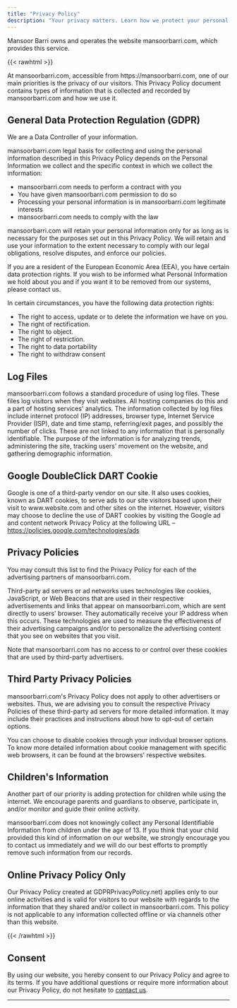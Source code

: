```yaml
---
title: "Privacy Policy"
description: "Your privacy matters. Learn how we protect your personal information. Visit our Privacy Policy page."
---
```


Mansoor Barri owns and operates the website mansoorbarri.com, which provides this service.

{{< rawhtml >}} 
<p>At mansoorbarri.com, accessible from https://mansoorbarri.com, one of our main priorities is the privacy of our visitors. This Privacy Policy document contains types of information that is collected and recorded by mansoorbarri.com and how we use it.</p>

<h2>General Data Protection Regulation (GDPR)</h2>
<p>We are a Data Controller of your information.</p>
 
<p>mansoorbarri.com legal basis for collecting and using the personal information described in this Privacy Policy depends on the Personal Information we collect and the specific context in which we collect the information:</p>
<ul>
    <li>mansoorbarri.com needs to perform a contract with you</li>
    <li>You have given mansoorbarri.com permission to do so</li>
    <li>Processing your personal information is in mansoorbarri.com legitimate interests</li>
    <li>mansoorbarri.com needs to comply with the law</li>
</ul>
  
<p>mansoorbarri.com will retain your personal information only for as long as is necessary for the purposes set out in this Privacy Policy. We will retain and use your information to the extent necessary to comply with our legal obligations, resolve disputes, and enforce our policies.</p> 

<p>If you are a resident of the European Economic Area (EEA), you have certain data protection rights. If you wish to be informed what Personal Information we hold about you and if you want it to be removed from our systems, please contact us.</p>

<p>In certain circumstances, you have the following data protection rights:</p>
<ul>
    <li>The right to access, update or to delete the information we have on you.</li>
    <li>The right of rectification.</li> 
    <li>The right to object.</li>
    <li>The right of restriction.</li>
    <li>The right to data portability</li>
    <li>The right to withdraw consent</li>
</ul>

<h2>Log Files</h2>

<p>mansoorbarri.com follows a standard procedure of using log files. These files log visitors when they visit websites. All hosting companies do this and a part of hosting services' analytics. The information collected by log files include internet protocol (IP) addresses, browser type, Internet Service Provider (ISP), date and time stamp, referring/exit pages, and possibly the number of clicks. These are not linked to any information that is personally identifiable. The purpose of the information is for analyzing trends, administering the site, tracking users' movement on the website, and gathering demographic information.</p>


<h2>Google DoubleClick DART Cookie</h2>

<p>Google is one of a third-party vendor on our site. It also uses cookies, known as DART cookies, to serve ads to our site visitors based upon their visit to www.website.com and other sites on the internet. However, visitors may choose to decline the use of DART cookies by visiting the Google ad and content network Privacy Policy at the following URL – <a href="https://policies.google.com/technologies/ads">https://policies.google.com/technologies/ads</a></p>


<h2>Privacy Policies</h2>

<P>You may consult this list to find the Privacy Policy for each of the advertising partners of mansoorbarri.com.</p>

<p>Third-party ad servers or ad networks uses technologies like cookies, JavaScript, or Web Beacons that are used in their respective advertisements and links that appear on mansoorbarri.com, which are sent directly to users' browser. They automatically receive your IP address when this occurs. These technologies are used to measure the effectiveness of their advertising campaigns and/or to personalize the advertising content that you see on websites that you visit.</p>

<p>Note that mansoorbarri.com has no access to or control over these cookies that are used by third-party advertisers.</p>

<h2>Third Party Privacy Policies</h2>

<p>mansoorbarri.com's Privacy Policy does not apply to other advertisers or websites. Thus, we are advising you to consult the respective Privacy Policies of these third-party ad servers for more detailed information. It may include their practices and instructions about how to opt-out of certain options. </p>

<p>You can choose to disable cookies through your individual browser options. To know more detailed information about cookie management with specific web browsers, it can be found at the browsers' respective websites.</p>

<h2>Children's Information</h2>

<p>Another part of our priority is adding protection for children while using the internet. We encourage parents and guardians to observe, participate in, and/or monitor and guide their online activity.</p>

<p>mansoorbarri.com does not knowingly collect any Personal Identifiable Information from children under the age of 13. If you think that your child provided this kind of information on our website, we strongly encourage you to contact us immediately and we will do our best efforts to promptly remove such information from our records.</p>

<h2>Online Privacy Policy Only</h2>

<p>Our Privacy Policy created at GDPRPrivacyPolicy.net) applies only to our online activities and is valid for visitors to our website with regards to the information that they shared and/or collect in mansoorbarri.com. This policy is not applicable to any information collected offline or via channels other than this website.</p>


{{< /rawhtml >}} 

## Consent

By using our website, you hereby consent to our Privacy Policy and agree to its terms. If you have additional questions or require more information about our Privacy Policy, do not hesitate to [contact us](/contact).

-------------------------------------------------------------